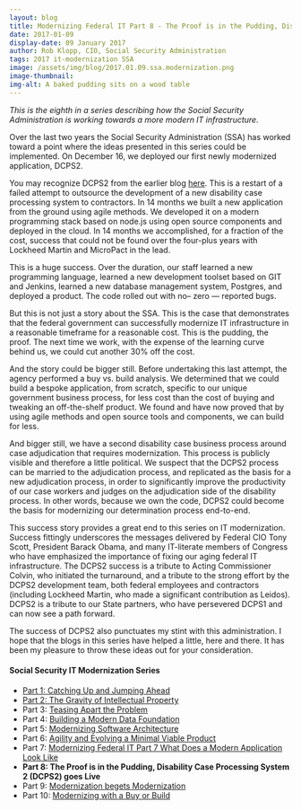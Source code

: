 ```yaml
---
layout: blog
title: Modernizing Federal IT Part 8 - The Proof is in the Pudding, Disability Case Processing System 2 (DCPS2) goes Live
date: 2017-01-09
display-date: 09 January 2017
author: Rob Klopp, CIO, Social Security Administration
tags: 2017 it-modernization SSA
image: /assets/img/blog/2017.01.09.ssa.modernization.png
image-thumbnail:
img-alt: A baked pudding sits on a wood table
---
```

_This is the eighth in a series describing how the Social Security Administration is working towards a more modern IT infrastructure._

Over the last two years the Social Security Administration (SSA) has worked toward a point where the ideas presented in this series could be implemented. On December 16, we deployed our first newly modernized application, DCPS2.

You may recognize DCPS2 from the earlier blog [here]({{site.baseurl}}/2016/11/07/ssa-modernization-6). This is a restart of a failed attempt to outsource the development of a new disability case processing system to contractors. In 14 months we built a new application from the ground using agile methods. We developed it on a modern programming stack based on node.js using open source components and deployed in the cloud. In 14 months we accomplished, for a fraction of the cost, success that could not be found over the four-plus years with Lockheed Martin and MicroPact in the lead.

This is a huge success. Over the duration, our staff learned a new programming language, learned a new development toolset based on GIT and Jenkins, learned a new database management system, Postgres, and deployed a product. The code rolled out with no– zero — reported bugs.

But this is not just a story about the SSA. This is the case that demonstrates that the federal government can successfully modernize IT infrastructure in a reasonable timeframe for a reasonable cost. This is the pudding, the proof. The next time we work, with the expense of the learning curve behind us, we could cut another 30% off the cost.

And the story could be bigger still. Before undertaking this last attempt, the agency performed a buy vs. build analysis. We determined that we could build a bespoke application, from scratch, specific to our unique government business process, for less cost than the cost of buying and tweaking an off-the-shelf product. We found and have now proved that by using agile methods and open source tools and components, we can build for less.

And bigger still, we have a second disability case business process around case adjudication that requires modernization. This process is publicly visible and therefore a little political. We suspect that the DCPS2 process can be married to the adjudication process, and replicated as the basis for a new adjudication process, in order to significantly improve the productivity of our case workers and judges on the adjudication side of the disability process. In other words, because we own the code, DCPS2 could become the basis for modernizing our determination process end-to-end.

This success story provides a great end to this series on IT modernization. Success fittingly underscores the messages delivered by Federal CIO Tony Scott, President Barack Obama, and many IT-literate members of Congress who have emphasized the importance of fixing our aging federal IT infrastructure. The DCPS2 success is a tribute to Acting Commissioner Colvin, who initiated the turnaround, and a tribute to the strong effort by the DCPS2 development team, both federal employees and contractors (including Lockheed Martin, who made a significant contribution as Leidos). DCPS2 is a tribute to our State partners, who have persevered DCPS1 and can now see a path forward.

The success of DCPS2 also punctuates my stint with this administration. I hope that the blogs in this series have helped a little, here and there. It has been my pleasure to throw these ideas out for your consideration.

#### Social Security IT Modernization Series
* [Part 1: Catching Up and Jumping Ahead]({{site.baseurl}}/2015/12/10/ssa-modernization-1)
* [Part 2: The Gravity of Intellectual Property]({{site.baseurl}}/2016/01/19/ssa-modernization-2)
* Part 3: [Teasing Apart the Problem]({{site.baseurl}}/2016/03/07/ssa-modernization-3)
* Part 4: [Building a Modern Data Foundation]({{site.baseurl}}/2016/03/21/ssa-modernization-4)
* Part 5: [Modernizing Software Architecture]({{site.baseurl}}/2016/05/23/ssa-modernization-5)
* Part 6: [Agility and Evolving a Minimal Viable Product]({{site.baseurl}}/2016/11/07/ssa-modernization-6)
* Part 7: [Modernizing Federal IT Part 7 What Does a Modern Application Look Like]({{site.baseurl}}/2016/11/22/ssa-modernization-7)
* **Part 8: The Proof is in the Pudding, Disability Case Processing System 2 (DCPS2) goes Live**
* Part 9: [Modernization begets Modernization]({{site.baseurl}}/2017/03/27/ssa-modernization-9)
* Part 10: [Modernizing with a Buy or Build]({{site.baseurl}}/2017/04/14/ssa-modernization-10)

